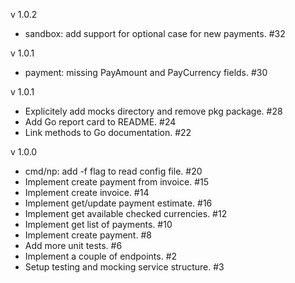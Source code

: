 v 1.0.2
  - sandbox: add support for optional case for new payments. #32

v 1.0.1
  - payment: missing PayAmount and PayCurrency fields. #30

v 1.0.1
  - Explicitely add mocks directory and remove pkg package. #28
  - Add Go report card to README. #24
  - Link methods to Go documentation. #22

v 1.0.0
  - cmd/np: add -f flag to read config file. #20
  - Implement create payment from invoice. #15
  - Implement create invoice. #14
  - Implement get/update payment estimate. #16
  - Implement get available checked currencies. #12
  - Implement get list of payments. #10
  - Implement create payment. #8
  - Add more unit tests. #6
  - Implement a couple of endpoints. #2
  - Setup testing and mocking service structure. #3
